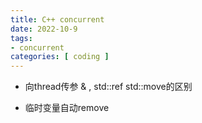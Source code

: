 ```yaml
---
title: C++ concurrent
date: 2022-10-9
tags:
- concurrent
categories: [ coding ]
---
```

- 向thread传参 & , std::ref std::move的区别

- 临时变量自动remove
